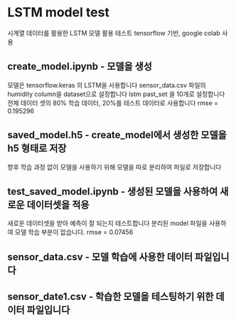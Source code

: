 # LSTM model test
시계열 데이터를 활용한 LSTM 모델 활용 테스트
tensorflow 기반, google colab 사용

## create_model.ipynb - 모델을 생성
모델은 tensorflow.keras 의 LSTM을 사용합니다
sensor_data.csv 파일의 humidity column을 dataset으로 설정합니다
lstm past_set 을 10개로 설정합니다
전체 데이터 셋의 80% 학습 데이터, 20%를 테스트 데이터로 사용합니다
rmse = 0.195296

## saved_model.h5 - create_model에서 생성한 모델을 h5 형태로 저장
향후 학습 과정 없이 모델을 사용하기 위해 모델을 따로 분리하여 파일로 저장합니다

## test_saved_model.ipynb - 생성된 모델을 사용하여 새로운 데이터셋을 적용
새로운 데이터셋을 받아 예측이 잘 되는지 테스트합니다
분리된 model 파일을 사용하여 모델 학습 부분이 없습니다.
rmse = 0.07456

## sensor_data.csv - 모델 학습에 사용한 데이터 파일입니다
## sensor_date1.csv - 학습한 모델을 테스팅하기 위한 데이터 파일입니다

